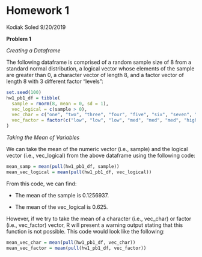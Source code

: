 Homework 1
================
Kodiak Soled
9/20/2019

**Problem 1**

*Creating a Dataframe*

The following dataframe is comprised of a random sample size of 8 from a
standard normal distribution, a logical vector whose elements of the
sample are greater than 0, a character vector of length 8, and a factor
vector of length 8 with 3 different factor “levels”:

``` r
set.seed(100)
hw1_pb1_df = tibble(
  sample = rnorm(8, mean = 0, sd = 1), 
  vec_logical = c(sample > 0),
  vec_char = c("one", "two", "three", "four", "five", "six", "seven", "eight"),
  vec_factor = factor(c("low", "low", "low", "med", "med", "med", "high", "high"))
)
```

*Taking the Mean of Variables*

We can take the mean of the numeric vector (i.e., sample) and the
logical vector (i.e., vec\_logical) from the above dataframe using the
following code:

``` r
mean_samp = mean(pull(hw1_pb1_df, sample))
mean_vec_logical = mean(pull(hw1_pb1_df, vec_logical))
```

From this code, we can find:

  - The mean of the sample is 0.1256937.

  - The mean of the vec\_logical is 0.625.

However, if we try to take the mean of a character (i.e., vec\_char) or
factor (i.e., vec\_factor) vector, R will present a warning output
stating that this function is not possible. This code would look like
the following:

``` r
mean_vec_char = mean(pull(hw1_pb1_df, vec_char))
mean_vec_factor = mean(pull(hw1_pb1_df, vec_factor))
```
